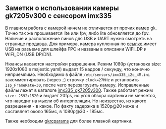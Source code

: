 ## Заметки о использовании камеры gk7205v300 с сенсором imx335

В главном работа с камерой ничем не отличается от прочих камер gk. Точно так же прошивается lite или fpv, либо lite обновляется до fpv.
Наличие и расположение пинов для USB и UART нужно смотреть на странице продавца. Для примера, камера купленная по [ссылке ](https://aliexpress.ru/item/1005005492432144.html) имеет USB
на разъеме для шлейфа FPC и названы в описании WIFI_DP и WIFI_DN (USB DP/DN).

Нюансы касаются настройки разрешения. Режим 1080p (установка size: 1920x1080 в majestic.yaml) выдает 15 кадров / секунду, что конечно неприемлимо. Необходимо в файле `/etc/sensors/imx335_i2c_4M.ini`
закомментировать (через `;`) строчку `clock=27MHz` и установить `Isp_FrameRate=30`, после чего перезагрузить камеру. Исправленные файлы лежат в каталоге [imx335_gk7205v300](/imx335_gk7205v300).
Также работает режим `size: 2592x1520` и выдает 20fps, но угол обзора картинки не меняется, что наводит на мысли об интерполяции. Но неизвестно, из какого разрешения - в какое. По факту задержка в 1520p@20 ниже и составляет около 165мс, в 1080p@30 - 185мс.

Также необходим [gkrcparams](gkrcparams.md) для более плавной картинки.
